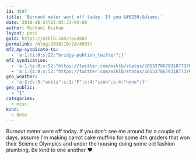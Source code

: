 ```yaml
---
id: 4507
title: 'Burnout meter went off today. If you &#8230;&diams;'
date: 2018-10-24T22:03:33-04:00
author: Michael Bishop
layout: post
guid: https://miklb.com/?p=4507
permalink: /blog/2018/10/24/4507/
mf2_mp-syndicate-to:
  - 'a:1:{i:0;s:22:"bridgy-publish_twitter";}'
mf2_syndication:
  - 'a:1:{i:0;s:52:"https://twitter.com/miklb/status/1055278679318773760";}'
  - 'a:1:{i:0;s:52:"https://twitter.com/miklb/status/1055278679318773760";}'
geo_weather:
  - 'a:2:{s:5:"units";s:1:"F";s:4:"icon";s:4:"none";}'
geo_public:
  - "1"
categories:
  - misc
kind:
  - Note
---
```

Burnout meter went off today. If you don't see me around for a couple of days, assume I'm making carrot cake muffins for some 4th graders that won their Science Olympics and under the housing doing some old fashion plumbing. Be kind to one another ❤️